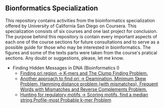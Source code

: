 ## Bionformatics Specialization
This repository contains activities from the bioinformatics specialization offered by University of California San Diego on Coursera.
This specialization consists of six courses and one last project for conclusion. The purpose behind this repository is contain every important aspects of each one of the course sections for future consultations and to serve as a possible guide for those who may be interested in bioinformatics. The figures and some of the texts parts were taken from the course's pratical sections. Any doubt or suggestions, please, let me know.

* Finding Hidden Messages in DNA (Bioinformatics I)
  * [Finding ori region -> K-mers and The Clump Finding Problem.](https://github.com/nilbsongalindo/bioinformatics_specialization/blob/master/Fiding%20Hidden%20Messages%20in%20DNA.ipynb)
  * [Another approach to find ori -> Deamination, Minimum Skew Problem, Hamming distance problem (with mismatches), Frequent Words with Mismatches and Reverse Complements Problem.](https://github.com/nilbsongalindo/bioinformatics_specialization/blob/master/Fiding%20Hidden%20Messages%20in%20DNA%20part%202.ipynb)
  * [Hunting for regulatory motifs -> Scoring motifs, find a median string,Profile-most Probable k-mer Problem](https://github.com/nilbsongalindo/bioinformatics_specialization/blob/master/Which%20DNA%20Patterns%20Play%20the%20Role%20of%20Molecular%20Clocks%3F.ipynb)

